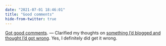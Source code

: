 ```yaml
---
date: "2021-07-01 18:46:01"
title: "Good comments"
hide-from-twitter: true
---
```


[Got good comments](../../posts/notes-on-the-indieweb-3-who-s-it-for/#comments). — Clarified my thoughts on [something I’d blogged and thought I’d got wrong](../../posts/perfect-blogging-platform-crossposting-and-conversation/). Yes, I definitely did get it wrong.
